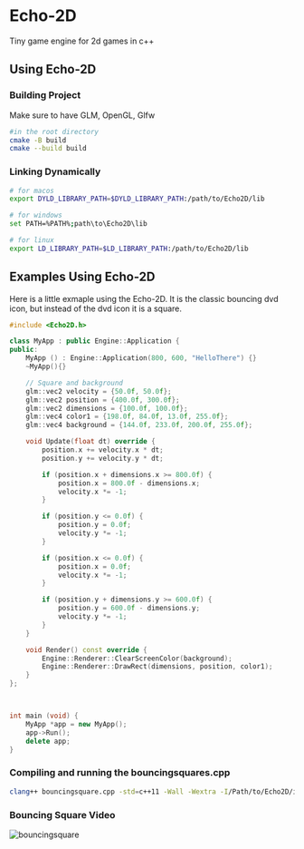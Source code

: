 # Echo-2D

Tiny game engine for 2d games in c++

## Using Echo-2D 

### Building Project 
Make sure to have GLM, OpenGL, Glfw
``` bash
#in the root directory 
cmake -B build
cmake --build build

```

### Linking Dynamically

```bash
# for macos
export DYLD_LIBRARY_PATH=$DYLD_LIBRARY_PATH:/path/to/Echo2D/lib

# for windows
set PATH=%PATH%;path\to\Echo2D\lib

# for linux
export LD_LIBRARY_PATH=$LD_LIBRARY_PATH:/path/to/Echo2D/lib

```

## Examples Using Echo-2D

Here is a little exmaple using the Echo-2D.
It is the classic bouncing dvd icon, but 
instead of the dvd icon it is a square.

```c++
#include <Echo2D.h>

class MyApp : public Engine::Application {
public:
    MyApp () : Engine::Application(800, 600, "HelloThere") {}
    ~MyApp(){}

    // Square and background
    glm::vec2 velocity = {50.0f, 50.0f};
    glm::vec2 position = {400.0f, 300.0f};
    glm::vec2 dimensions = {100.0f, 100.0f};
    glm::vec4 color1 = {198.0f, 84.0f, 13.0f, 255.0f};
    glm::vec4 background = {144.0f, 233.0f, 200.0f, 255.0f};

    void Update(float dt) override {
        position.x += velocity.x * dt;
        position.y += velocity.y * dt;

        if (position.x + dimensions.x >= 800.0f) {
            position.x = 800.0f - dimensions.x;
            velocity.x *= -1;
        }

        if (position.y <= 0.0f) {
            position.y = 0.0f;
            velocity.y *= -1;
        }

        if (position.x <= 0.0f) {
            position.x = 0.0f;
            velocity.x *= -1;
        }

        if (position.y + dimensions.y >= 600.0f) {
            position.y = 600.0f - dimensions.y;
            velocity.y *= -1;
        }
    }

    void Render() const override {
        Engine::Renderer::ClearScreenColor(background);
        Engine::Renderer::DrawRect(dimensions, position, color1);
    }
};



int main (void) {
    MyApp *app = new MyApp();
    app->Run();
    delete app;
}

```
### Compiling and running the bouncingsquares.cpp
```bash
clang++ bouncingsquare.cpp -std=c++11 -Wall -Wextra -I/Path/to/Echo2D/include -L/Path/to/Echo2D/lib -lEcho2D -o bouncingsquares 
```
### Bouncing Square Video    
![bouncingsquare](https://github.com/user-attachments/assets/48aa4de6-1022-432c-a723-eba4ab721f12)

